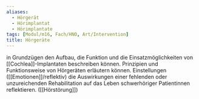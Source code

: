 ```yaml
---
aliases:
  - Hörgerät
  - Hörimplantat
  - Hörimplantate
tags: [Modul/m16, Fach/HNO, Art/Intervention]
title: Hörgeräte
---
```

in Grundzügen den Aufbau, die Funktion und die Einsatzmöglichkeiten von [[Cochlea]]-Implantaten beschreiben können.
Prinzipien und Funktionsweise von Hörgeräten erläutern können.
Einstellungen ([[Emotionen]]/reflektiv)
die Auswirkungen einer fehlenden oder unzureichenden Rehabilitation auf das Leben schwerhöriger Patientinnen reflektieren. ([[Hörstörung]])

